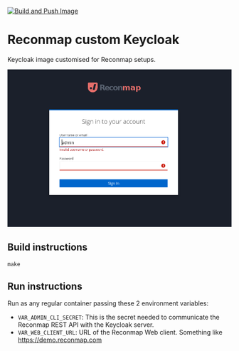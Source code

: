 [![Build and Push Image](https://github.com/reconmap/keycloak-custom/actions/workflows/build-push-image.yml/badge.svg)](https://github.com/reconmap/keycloak-custom/actions/workflows/build-push-image.yml)

# Reconmap custom Keycloak

Keycloak image customised for Reconmap setups.

![Reconmap themed login screen](theme/screenshot.png)

## Build instructions

```shell
make
```

## Run instructions

Run as any regular container passing these 2 environment variables:

- `VAR_ADMIN_CLI_SECRET`: This is the secret needed to communicate the Reconmap REST API with the Keycloak server.
- `VAR_WEB_CLIENT_URL`: URL of the Reconmap Web client. Something like https://demo.reconmap.com
